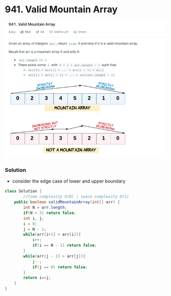 # 941. Valid Mountain Array

![941%20Valid%20Mountain%20Array%2013216c8612284f5c8d3598ed9a719f30/Screenshot_2020-12-10_at_19.24.08.png](941%20Valid%20Mountain%20Array%2013216c8612284f5c8d3598ed9a719f30/Screenshot_2020-12-10_at_19.24.08.png)

### Solution

- consider the edge case of lower and upper boundary

```java
class Solution {
		//time complexity O(N) | space complexity O(1)
    public boolean validMountainArray(int[] arr) {
        int N = arr.length;
        if(N < 3) return false;
        int i, j;
        i = 0;
        j = N - 1;
        while(arr[i+1] > arr[i]){
            i++;
            if(i == N - 1) return false;
        }
        while(arr[j - 1] > arr[j]){
            j--;
            if(j == 0) return false;
        }
        return i==j;
    }
}
```